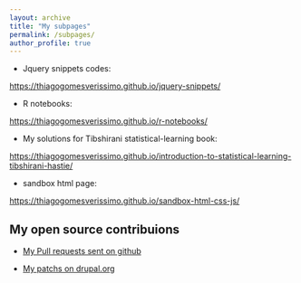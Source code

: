```yaml
---
layout: archive
title: "My subpages"
permalink: /subpages/
author_profile: true
---
```



- Jquery snippets codes: 
<a href="https://thiagogomesverissimo.github.io/jquery-snippets/">
    https://thiagogomesverissimo.github.io/jquery-snippets/
<a>

- R notebooks: 
<a href="https://thiagogomesverissimo.github.io/r-notebooks//">
    https://thiagogomesverissimo.github.io/r-notebooks/
<a>

- My solutions for Tibshirani statistical-learning book:
<a href="https://thiagogomesverissimo.github.io/introduction-to-statistical-learning-tibshirani-hastie/">
    https://thiagogomesverissimo.github.io/introduction-to-statistical-learning-tibshirani-hastie/
<a>

- sandbox html page:
<a href="https://thiagogomesverissimo.github.io/sandbox-html-css-js/">
    https://thiagogomesverissimo.github.io/sandbox-html-css-js/
<a>


<br>
<h2>My open source contribuions</h2>

- <a href="https://github.com/search?q=author%3Athiagogomesverissimo+-org%3Afflch++-org%3Auspdev+-org%3Amoodle-usp+-org%3Alapat-iag-usp+&type=pullrequests&query=author%3Athiagogomesverissimo+is%3Apr+">
   My Pull requests sent on github
<a>

- <a href="https://www.drupal.org/u/thiagogomesverissimo">
   My patchs on drupal.org
<a>




